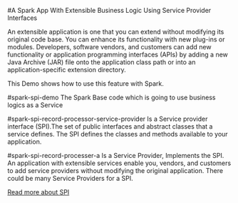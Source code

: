 #A Spark App With Extensible Business Logic Using Service Provider Interfaces

An extensible application is one that you can extend without modifying its original code base. You can enhance its functionality with new plug-ins or modules. Developers, software vendors, and customers can add new functionality or application programming interfaces (APIs) by adding a new Java Archive (JAR) file onto the application class path or into an application-specific extension directory.

This Demo shows how to use this feature with Spark.

#spark-spi-demo 
The Spark Base code which is going to use business logics as a Service

#spark-spi-record-processor-service-provider
Is a Service provider interface (SPI).The set of public interfaces and abstract classes that a service defines. The SPI defines the classes and methods available to your application.

#spark-spi-record-processer-a
Is a Service Provider, Implements the SPI. An application with extensible services enable you, vendors, and customers to add service providers without modifying the original application. There could be many Service Providers for a SPI.

[Read more about SPI](https://docs.oracle.com/javase/tutorial/sound/SPI-intro.html)
